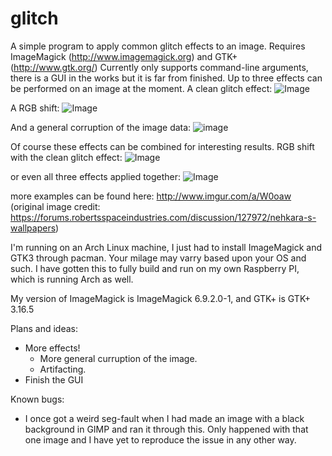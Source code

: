 # glitch
A simple program to apply common glitch effects to an image.
Requires ImageMagick (http://www.imagemagick.org) and GTK+ (http://www.gtk.org/)
Currently only supports command-line arguments, there is a GUI in the works but it is far from finished.
Up to three effects can be performed on an image at the moment. 
A clean glitch effect: 
![Image](http://i.imgur.com/6RJ2WGh.png)

A RGB shift: 
![Image](http://i.imgur.com/cvkGMrD.png)

And a general corruption of the image data:
![image](http://i.imgur.com/e6LYyOv.png)

Of course these effects can be combined for interesting results.
RGB shift with the clean glitch effect:
![Image](http://i.imgur.com/dtmWgjh.png)

or even all three effects applied together:
![Image](http://i.imgur.com/CP7f79D.png)

more examples can be found here: http://www.imgur.com/a/W0oaw (original image credit: https://forums.robertsspaceindustries.com/discussion/127972/nehkara-s-wallpapers)

I'm running on an Arch Linux machine, I just had to install ImageMagick and GTK3 through pacman. 
Your milage may varry based upon your OS and such.
I have gotten this to fully build and run on my own Raspberry PI, which is running Arch as well.

My version of ImageMagick is ImageMagick 6.9.2.0-1, and GTK+ is GTK+ 3.16.5

Plans and ideas:
  - More effects!
      - More general curruption of the image.
      - Artifacting.
  - Finish the GUI

Known bugs:
  - I once got a weird seg-fault when I had made an image with a black background in GIMP and ran it through this. Only happened with that one image and I have yet to reproduce the issue in any other way. 
